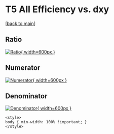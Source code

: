# T5 All Efficiency vs. dxy

[[back to main](./)]



## Ratio

[![Ratio](../mtv/var/T5_0_eff_dxy.png){ width=600px }](../mtv/var/T5_0_eff_dxy.pdf)

## Numerator

[![Numerator](../mtv/num/T5_0_eff_dxy_num0.png){ width=600px }](../mtv/num/T5_0_eff_dxy_num0.pdf)

## Denominator

[![Denominator](../mtv/den/T5_0_eff_dxy_den.png){ width=600px }](../mtv/den/T5_0_eff_dxy_den.pdf)


``` {=html}
<style>
body { min-width: 100% !important; }
</style>
```
